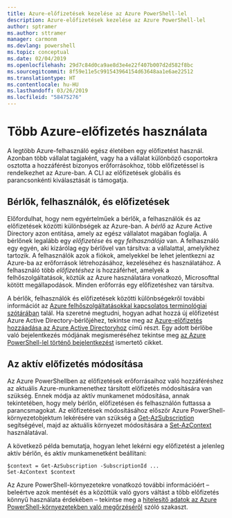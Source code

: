 ```yaml
---
title: Azure-előfizetések kezelése az Azure PowerShell-lel
description: Azure-előfizetések kezelése az Azure PowerShell-lel
author: sptramer
ms.author: sttramer
manager: carmonm
ms.devlang: powershell
ms.topic: conceptual
ms.date: 02/04/2019
ms.openlocfilehash: 29d7c84d0ca9ae8d3e4e22f407b007d2d582f8bc
ms.sourcegitcommit: 8f59e11e5c991543964154d63648aa1e6ae22512
ms.translationtype: HT
ms.contentlocale: hu-HU
ms.lasthandoff: 03/26/2019
ms.locfileid: "58475276"
---
```

# <a name="use-multiple-azure-subscriptions"></a>Több Azure-előfizetés használata

A legtöbb Azure-felhasználó egész életében egy előfizetést használ. Azonban több vállalat tagjaként, vagy ha a vállalat különböző csoportokra osztotta a hozzáférést bizonyos erőforrásokhoz, több előfizetéssel is rendelkezhet az Azure-ban. A CLI az előfizetések globális és parancsonkénti kiválasztását is támogatja.

## <a name="tenants-users-and-subscriptions"></a>Bérlők, felhasználók, és előfizetések

Előfordulhat, hogy nem egyértelműek a bérlők, a felhasználók és az előfizetések közötti különbségek az Azure-ban. A _bérlő_ az Azure Active Directory azon entitása, amely az egész vállalatot magában foglalja. A bérlőnek legalább egy _előfizetése_ és egy _felhasználója_ van. A felhasználó egy egyén, aki kizárólag egy bérlővel van társítva: a vállalattal, amelyikhez tartozik. A felhasználók azok a fiókok, amelyekkel be lehet jelentkezni az Azure-ba az erőforrások létrehozásához, kezeléséhez és használatához.
A felhasználó több _előfizetéshez_ is hozzáférhet, amelyek a felhőszolgáltatások, köztük az Azure használatára vonatkozó, Microsofttal kötött megállapodások. Minden erőforrás egy előfizetéshez van társítva.

A bérlők, felhasználók és előfizetések közötti különbségekről további információt az [Azure felhőszolgáltatásokkal kapcsolatos terminológiai szótárában](/azure/azure-glossary-cloud-terminology) talál.  Ha szeretné megtudni, hogyan adhat hozzá új előfizetést Azure Active Directory-bérlőjéhez, tekintse meg az [Azure-előfizetés hozzáadása az Azure Active Directoryhoz](/azure/active-directory/active-directory-how-subscriptions-associated-directory) című részt.
Egy adott bérlőbe való bejelentkezés módjának megismeréséhez tekintse meg [az Azure PowerShell-lel történő bejelentkezést](/powershell/azure/authenticate-azureps) ismertető cikket.

## <a name="change-the-active-subscription"></a>Az aktív előfizetés módosítása

Az Azure PowerShellben az előfizetések erőforrásaihoz való hozzáféréshez az aktuális Azure-munkamenethez társított előfizetés módosítására van szükség.
Ennek módja az aktív munkamenet módosítása, annak tekintetében, hogy mely bérlőn, előfizetésen és felhasználón futtassa a parancsmagokat.
Az előfizetések módosításához először Azure PowerShell-környezetobjektum lekérésére van szükség a [Get-AzSubscription](/powershell/module/az.accounts/get-azsubscription) segítségével, majd az aktuális környezet módosítására a [Set-AzContext](/powershell/module/az.accounts/set-azcontext) használatával.

A következő példa bemutatja, hogyan lehet lekérni egy előfizetést a jelenleg aktív bérlőn, és aktív munkamenetként beállítani:

```powershell-interactive
$context = Get-AzSubscription -SubscriptionId ...
Set-AzContext $context
```

Az Azure PowerShell-környezetekre vonatkozó további információért – beleértve azok mentését és a közöttük való gyors váltást a több előfizetés könnyű használata érdekében – tekintse meg a [hitelesítő adatok az Azure PowerShell-környezetekben való megőrzéséről](context-persistence.md) szóló szakaszt.
